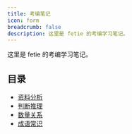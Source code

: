 ```yaml
---
title: 考编笔记
icon: form
breadcrumb: false
description: 这里是 fetie 的考编学习笔记。
---
```


这里是 fetie 的考编学习笔记。

<!-- more -->

## 目录

- [资料分析](zlfx.md)
- [判断推理](pdtl.md)
- [数量关系](slgx.md)
- [成语常识](cycs.md)